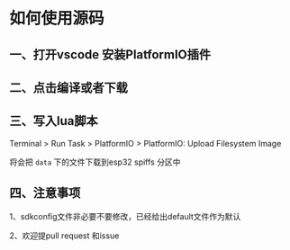# 如何使用源码

## 一、打开vscode 安装PlatformIO插件

## 二、点击编译或者下载

## 三、写入lua脚本

Terminal > Run Task > PlatformIO > PlatformIO: Upload Filesystem Image

将会把 `data` 下的文件下载到esp32 spiffs 分区中

## 四、注意事项

1、sdkconfig文件非必要不要修改，已经给出default文件作为默认

2、欢迎提pull request 和issue